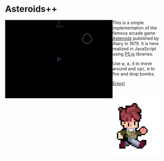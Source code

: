 # Asteroids++

<img align="left" width="350" src="assets/play.gif">

This is a simple implementation of the famous arcade game [Asteroids](https://en.wikipedia.org/wiki/Asteroids_%28video_game%29) published by Atary in 1979. It is here realized in JavaScript using [P5.js](https://p5js.org/) libraries.

<img align="right" width="160" src="assets/run.gif">

Use <kbd>w</kbd>, <kbd>a</kbd>, <kbd>d</kbd> to move around and <kbd>spc</kbd>, <kbd>m</kbd> to fire and drop bombs.

[Enjoy!](https://matteogiorgi.github.io/asteroids_plus_plus/src)
